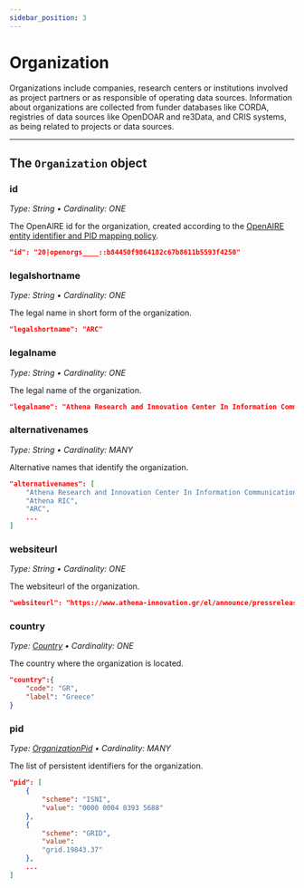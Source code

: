 ```yaml
---
sidebar_position: 3
---
```


# Organization

Organizations include companies, research centers or institutions involved as project partners or as responsible of operating data sources. Information about organizations are collected from funder databases like CORDA, registries of data sources like OpenDOAR and re3Data, and CRIS systems, as being related to projects or data sources.


--- 

## The `Organization` object

### id
_Type: String &bull; Cardinality: ONE_

The OpenAIRE id for the organization, created according to the [OpenAIRE entity identifier and PID mapping policy](entity-identifiers).

```json
"id": "20|openorgs____::b84450f9864182c67b8611b5593f4250"
```

### legalshortname
_Type: String &bull; Cardinality: ONE_

The legal name in short form of the organization.

```json
"legalshortname": "ARC"
```

### legalname
_Type: String &bull; Cardinality: ONE_

The legal name of the organization.

```json
"legalname": "Athena Research and Innovation Center In Information Communication & Knowledge Technologies"
```

### alternativenames
_Type: String &bull; Cardinality: MANY_

Alternative names that identify the organization.

```json
"alternativenames": [
    "Athena Research and Innovation Center In Information Communication & Knowledge Technologies",
    "Athena RIC",
    "ARC",
    ...
]
```

### websiteurl
_Type: String &bull; Cardinality: ONE_

The websiteurl of the organization.

```json
"websiteurl": "https://www.athena-innovation.gr/el/announce/pressreleases.html"
```

### country
_Type: [Country](other#country) &bull; Cardinality: ONE_

The country where the organization is located.

```json
"country":{
    "code": "GR",
    "label": "Greece"
}
```

### pid
_Type: [OrganizationPid](other#organizationpid) &bull; Cardinality: MANY_

The list of persistent identifiers for the organization.

```json
"pid": [
    {
        "scheme": "ISNI",
        "value": "0000 0004 0393 5688"
    },
    { 
        "scheme": "GRID",
        "value":
        "grid.19843.37"
    },
    ...
]
```